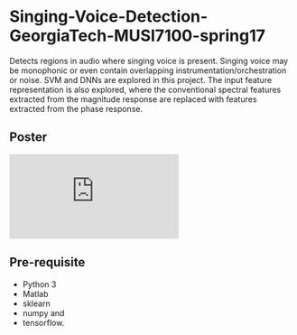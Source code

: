 # Singing-Voice-Detection-GeorgiaTech-MUSI7100-spring17

Detects regions in audio where singing voice is present.
Singing voice may be monophonic or even contain overlapping 
instrumentation/orchestration or noise. 
SVM and DNNs are explored in this project.
The input feature representation is also explored, where the
conventional spectral features extracted from the magnitude
response are replaced with features extracted from the phase response.

## Poster
![Term Poster](https://github.com/rupakvignesh/Singing-Voice-Detection/blob/master/GTCMT%20Poster.pdf)

## Pre-requisite

* Python 3
* Matlab
* sklearn
* numpy and
* tensorflow.
